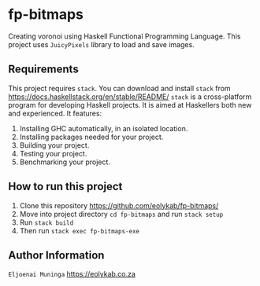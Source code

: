 # fp-bitmaps
Creating voronoi using Haskell Functional Programming Language. This project uses ``JuicyPixels`` library to load and save images. 
## Requirements
This project requires ``stack``. You can download and install ``stack`` from https://docs.haskellstack.org/en/stable/README/
``stack`` is a cross-platform program for developing Haskell projects. It is aimed at Haskellers both new and experienced.
It features:
1. Installing GHC automatically, in an isolated location.
2. Installing packages needed for your project.
3. Building your project.
4. Testing your project.
5. Benchmarking your project.
## How to run this project
1. Clone this repository https://github.com/eolykab/fp-bitmaps/
2. Move into project directory ``cd fp-bitmaps`` and run ``stack setup``
3. Run ``stack build``
4. Then run ``stack exec fp-bitmaps-exe``
## Author Information
``Eljoenai Muninga``
https://eolykab.co.za